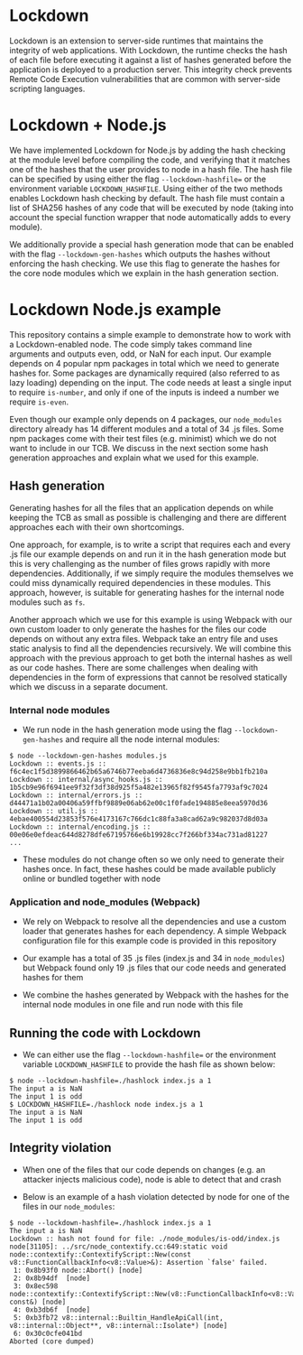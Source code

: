 # Lockdown

Lockdown is an extension to server-side runtimes that maintains the integrity of web applications. With Lockdown,
the runtime checks the hash of each file before executing it against a list of hashes generated before the
application is deployed to a production server. This integrity check prevents Remote Code Execution vulnerabilities
that are common with server-side scripting languages.

# Lockdown + Node.js

We have implemented Lockdown for Node.js by adding the hash checking at the module level before compiling the
code, and verifying that it matches one of the hashes that the user provides to node in a hash file. The hash file
can be specified by using either the flag `--lockdown-hashfile=` or the environment variable `LOCKDOWN_HASHFILE`.
Using either of the two methods enables Lockdown hash checking by default. The hash file must contain a list of SHA256
hashes of any code that will be executed by node (taking into account the special function wrapper that node
automatically adds to every module).

We additionally provide a special hash generation mode that can be enabled with the flag `--lockdown-gen-hashes`
which outputs the hashes without enforcing the hash checking. We use this flag to generate the hashes for the
core node modules which we explain in the hash generation section.

# Lockdown Node.js example

This repository contains a simple example to demonstrate how to work with a Lockdown-enabled node. The code
simply takes command line arguments and outputs even, odd, or NaN for each input. Our example depends on 4
popular npm packages in total which we need to generate hashes for. Some packages are dynamically required
(also referred to as lazy loading) depending on the input. The code needs at least a single input to require
`is-number`, and only if one of the inputs is indeed a number we require `is-even`.

Even though our example only depends on 4 packages, our `node_modules` directory already has 14 different
modules and a total of 34 .js files. Some npm packages come with their test files (e.g. minimist) which
we do not want to include in our TCB. We discuss in the next section some hash generation approaches
and explain what we used for this example.

## Hash generation

Generating hashes for all the files that an application depends on while keeping the TCB as small as possible is
challenging and there are different approaches each with their own shortcomings.

One approach, for example, is to write a script that requires each and every .js file our example depends
on and run it in the hash generation mode but this is very challenging as the number of files grows rapidly
with more dependencies. Additionally, if we simply require the modules themselves we could miss dynamically
required dependencies in these modules. This approach, however, is suitable for generating hashes for
the internal node modules such as `fs`.

Another approach which we use for this example is using Webpack with our own custom loader to only
generate the hashes for the files our code depends on without any extra files. Webpack take an entry
file and uses static analysis to find all the dependencies recursively. We will combine this approach
with the previous approach to get both the internal hashes as well as our code hashes. There are
some challenges when dealing with dependencies in the form of expressions that cannot be resolved
statically which we discuss in a separate document.

### Internal node modules

- We run node in the hash generation mode using the flag `--lockdown-gen-hashes` and require all
  the node internal modules:

```console
$ node --lockdown-gen-hashes modules.js
Lockdown :: events.js :: f6c4ec1f5d3899866462b65a6746b77eeba6d4736836e8c94d258e9bb1fb210a
Lockdown :: internal/async_hooks.js :: 1b5cb9e96f6941ee9f32f3df38d925f5a482e13965f82f9545fa7793af9c7024
Lockdown :: internal/errors.js :: d44471a1b02a00406a59ffbf9889e06ab62e00c1f0fade194885e8eea5970d36
Lockdown :: util.js :: 4ebae400554d23853f576e4173167c766dc1c88fa3a8cad62a9c982037d8d03a
Lockdown :: internal/encoding.js :: 00e06e0efdeac644d8278dfe67195766e6b19928cc7f266bf334ac731ad81227
...
  ```

- These modules do not change often so we only need to generate their hashes once. In fact, these hashes
  could be made available publicly online or bundled together with node

### Application and node_modules (Webpack)

- We rely on Webpack to resolve all the dependencies and use a custom loader that generates hashes for each
  dependency. A simple Webpack configuration file for this example code is provided in this repository

- Our example has a total of 35 .js files (index.js and 34 in `node_modules`) but Webpack found
  only 19 .js files that our code needs and generated hashes for them

- We combine the hashes generated by Webpack with the hashes for the internal node modules in one file and
  run node with this file

## Running the code with Lockdown

- We can either use the flag `--lockdown-hashfile=` or the environment variable `LOCKDOWN_HASHFILE` to provide
  the hash file as shown below:

```console
$ node --lockdown-hashfile=./hashlock index.js a 1
The input a is NaN
The input 1 is odd
$ LOCKDOWN_HASHFILE=./hashlock node index.js a 1
The input a is NaN
The input 1 is odd
```

## Integrity violation

- When one of the files that our code depends on changes (e.g. an attacker injects malicious code), node is able
  to detect that and crash

- Below is an example of a hash violation detected by node for one of the files in our `node_modules`:

```console
$ node --lockdown-hashfile=./hashlock index.js a 1
The input a is NaN
Lockdown :: hash not found for file: ./node_modules/is-odd/index.js
node[31105]: ../src/node_contextify.cc:649:static void node::contextify::ContextifyScript::New(const v8::FunctionCallbackInfo<v8::Value>&): Assertion `false' failed.
 1: 0x8b93f0 node::Abort() [node]
 2: 0x8b94df  [node]
 3: 0x8ec598 node::contextify::ContextifyScript::New(v8::FunctionCallbackInfo<v8::Value> const&) [node]
 4: 0xb3db6f  [node]
 5: 0xb3fb72 v8::internal::Builtin_HandleApiCall(int, v8::internal::Object**, v8::internal::Isolate*) [node]
 6: 0x30c0cfe041bd
Aborted (core dumped)
```
